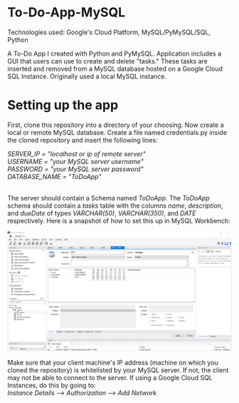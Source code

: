 # To-Do-App-MySQL
Technologies used: Google's Cloud Platform, MySQL/PyMySQL/SQL, Python 

A To-Do App I created with Python and PyMySQL. Application includes a GUI that users can use to create and delete "tasks." These tasks are inserted and removed from a MySQL database hosted on a Google Cloud SQL Instance. Originally used a local MySQL instance.

# Setting up the app
First, clone this repository into a directory of your choosing.
Now create a local or remote MySQL database. Create a file named credentials.py inside the cloned repository and insert the following lines:<br>

<i>
SERVER_IP = "localhost or ip of remote server"<br>
USERNAME = "your MySQL server username"<br>
PASSWORD = "your MySQL server password"<br>
DATABASE_NAME = "ToDoApp"<br>
</i><br>

The server should contain a Schema named <i>ToDoApp</i>. The <i>ToDoApp</i> schema should contain a <i>tasks</i> table with the columns <i>name</i>, <i>description</i>, and <i>dueDate</i> of types <i>VARCHAR(50)</i>, <i>VARCHAR(350)</i>, and <i>DATE</i> respectively. Here is a snapshot of how to set this up in MySQL Workbench:

![Alt text](images/workbench.PNG?raw=true "Setting up database via MySQL Workbench")

Make sure that your client machine's IP address (machine on which you cloned the repository) is whitelisted by your MySQL server. If not, the client may not be able to connect to the server. If using a Google Cloud SQL Instances, do this by going to:<br>
<i>Instance Details</i> --> <i>Authorization</i> --> <i>Add Network</i>

